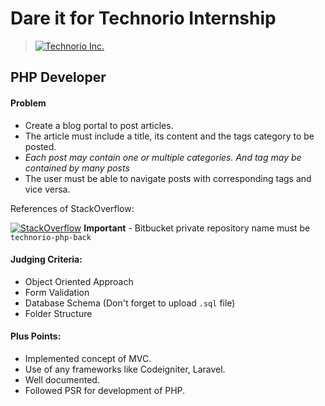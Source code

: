 # Dare it for Technorio Internship

> [![Technorio Inc.](https://technorio.com/wp-content/uploads/2015/09/small_logo.png)](https://technorio.com)

## PHP Developer

#### Problem

* Create a blog portal to post articles.
* The article must include a title, its content and the tags category to be posted. 
* *Each post may contain one or multiple categories. And tag may be contained by many posts*
* The user must be able to navigate posts with corresponding tags and vice versa.

References of StackOverflow:

[![StackOverflow](https://github.com/cham11ng/internship-challenges/blob/master/php-blog/picture.png)](http://stackoverflow.com/questions/ask)
**Important** - Bitbucket private repository name must be `technorio-php-back`

#### Judging Criteria:

* Object Oriented Approach
* Form Validation
* Database Schema (Don't forget to upload `.sql` file)
* Folder Structure

#### Plus Points:

* Implemented concept of MVC.
* Use of any frameworks like Codeigniter, Laravel.
* Well documented.
* Followed PSR for development of PHP.